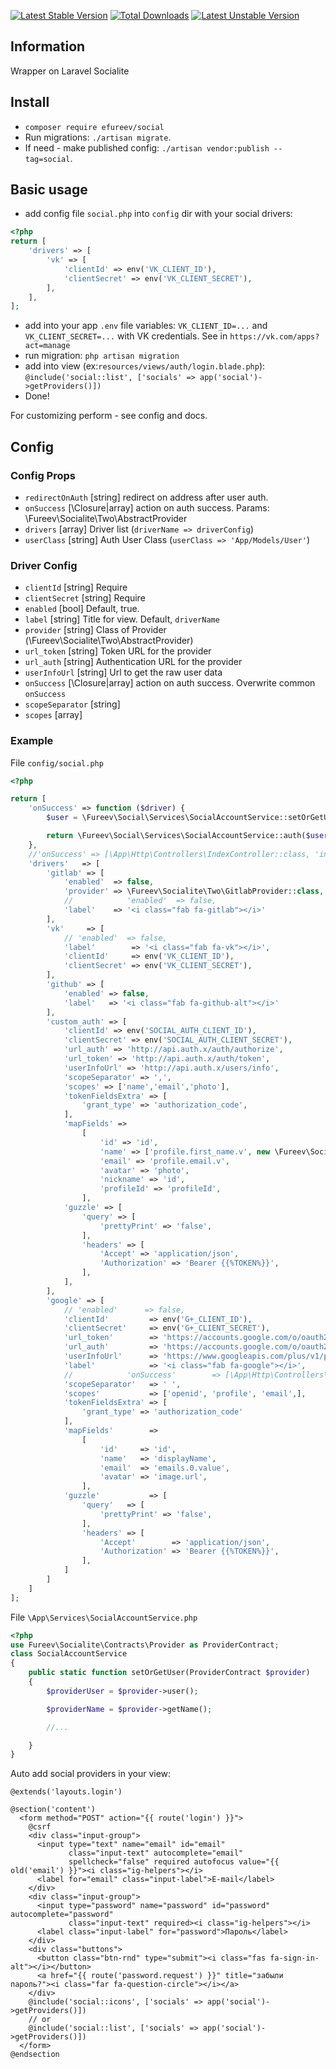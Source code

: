 [![Latest Stable Version](https://poser.pugx.org/efureev/social/v/stable)](https://packagist.org/packages/efureev/social)
[![Total Downloads](https://poser.pugx.org/efureev/social/downloads)](https://packagist.org/packages/efureev/social)
[![Latest Unstable Version](https://poser.pugx.org/efureev/social/v/unstable)](https://packagist.org/packages/efureev/social)

## Information
Wrapper on Laravel Socialite

## Install
- `composer require efureev/social`
- Run migrations: `./artisan migrate`.
- If need - make published config: `./artisan vendor:publish --tag=social`.

## Basic usage

- add config file `social.php` into `config` dir with your social drivers:
```php
<?php
return [
    'drivers' => [
        'vk' => [
            'clientId' => env('VK_CLIENT_ID'),
            'clientSecret' => env('VK_CLIENT_SECRET'),
        ],
    ],
];
```
- add into your app `.env` file variables: `VK_CLIENT_ID=...` and `VK_CLIENT_SECRET=...` with VK credentials. See in `https://vk.com/apps?act=manage`
- run migration: `php artisan migration`
- add into view (ex:`resources/views/auth/login.blade.php`): `@include('social::list', ['socials' => app('social')->getProviders()])`
- Done! 

For customizing perform - see config and docs.

## Config

### Config Props 
- `redirectOnAuth` [string] redirect on address after user auth.
- `onSuccess` [\Closure|array] action on auth success. Params: \Fureev\Socialite\Two\AbstractProvider
- `drivers` [array] Driver list (`driverName => driverConfig`)
- `userClass` [string] Auth User Class (`userClass => 'App/Models/User'`)

### Driver Config
- `clientId` [string] Require
- `clientSecret` [string] Require
- `enabled`  [bool] Default, true.
- `label` [string] Title for view. Default, `driverName`
- `provider` [string] Class of Provider (\Fureev\Socialite\Two\AbstractProvider)
- `url_token`  [string] Token URL for the provider
- `url_auth`   [string] Authentication URL for the provider
- `userInfoUrl`   [string] Url to get the raw user data
- `onSuccess` [\Closure|array] action on auth success. Overwrite common `onSuccess` 
- `scopeSeparator` [string]
- `scopes` [array]

### Example
File `config/social.php`
```php
<?php

return [
    'onSuccess' => function ($driver) {
        $user = \Fureev\Social\Services\SocialAccountService::setOrGetUser($driver);

        return \Fureev\Social\Services\SocialAccountService::auth($user);
    },
    //'onSuccess' => [\App\Http\Controllers\IndexController::class, 'index'],
    'drivers'   => [
        'gitlab' => [
            'enabled'  => false,
            'provider' => \Fureev\Socialite\Two\GitlabProvider::class,
            //            'enabled'  => false,
            'label'    => '<i class="fab fa-gitlab"></i>'
        ],
        'vk'     => [
            // 'enabled'  => false,
            'label'        => '<i class="fab fa-vk"></i>',
            'clientId'     => env('VK_CLIENT_ID'),
            'clientSecret' => env('VK_CLIENT_SECRET'),
        ],
        'github' => [
            'enabled' => false,
            'label'   => '<i class="fab fa-github-alt"></i>'
        ],
        'custom_auth' => [
            'clientId' => env('SOCIAL_AUTH_CLIENT_ID'),
            'clientSecret' => env('SOCIAL_AUTH_CLIENT_SECRET'),
            'url_auth' => 'http://api.auth.x/auth/authorize',
            'url_token' => 'http://api.auth.x/auth/token',
            'userInfoUrl' => 'http://api.auth.x/users/info',
            'scopeSeparator' => ',',
            'scopes' => ['name','email','photo'],
            'tokenFieldsExtra' => [
                'grant_type' => 'authorization_code',
            ],
            'mapFields' =>
                [
                    'id' => 'id',
                    'name' => ['profile.first_name.v', new \Fureev\Socialite\Separator, 'profile.last_name.v'],
                    'email' => 'profile.email.v',
                    'avatar' => 'photo',
                    'nickname' => 'id',
                    'profileId' => 'profileId',
                ],
            'guzzle' => [
                'query' => [
                    'prettyPrint' => 'false',
                ],
                'headers' => [
                    'Accept' => 'application/json',
                    'Authorization' => 'Bearer {{%TOKEN%}}',
                ],
            ],
        ],
        'google' => [
            // 'enabled'      => false,
            'clientId'         => env('G+_CLIENT_ID'),
            'clientSecret'     => env('G+_CLIENT_SECRET'),
            'url_token'        => 'https://accounts.google.com/o/oauth2/token',
            'url_auth'         => 'https://accounts.google.com/o/oauth2/auth',
            'userInfoUrl'      => 'https://www.googleapis.com/plus/v1/people/me?',
            'label'            => '<i class="fab fa-google"></i>',
            //            'onSuccess'        => [\App\Http\Controllers\HomeController::class, 'index'],
            'scopeSeparator'   => ' ',
            'scopes'           => ['openid', 'profile', 'email',],
            'tokenFieldsExtra' => [
                'grant_type' => 'authorization_code'
            ],
            'mapFields'        =>
                [
                    'id'     => 'id',
                    'name'   => 'displayName',
                    'email'  => 'emails.0.value',
                    'avatar' => 'image.url',
                ],
            'guzzle'           => [
                'query'   => [
                    'prettyPrint' => 'false',
                ],
                'headers' => [
                    'Accept'        => 'application/json',
                    'Authorization' => 'Bearer {{%TOKEN%}}',
                ],
            ]
        ]
    ]
];

```

File `\App\Services\SocialAccountService.php`
```php
<?php 
use Fureev\Socialite\Contracts\Provider as ProviderContract;
class SocialAccountService
{
    public static function setOrGetUser(ProviderContract $provider)
    {
        $providerUser = $provider->user();

        $providerName = $provider->getName();

        //...

    }
}
```
Auto add social providers in your view: 
```blade
@extends('layouts.login')

@section('content')
  <form method="POST" action="{{ route('login') }}">
    @csrf
    <div class="input-group">
      <input type="text" name="email" id="email"
             class="input-text" autocomplete="email"
             spellcheck="false" required autofocus value="{{ old('email') }}"><i class="ig-helpers"></i>
      <label for="email" class="input-label">E-mail</label>
    </div>
    <div class="input-group">
      <input type="password" name="password" id="password" autocomplete="password"
             class="input-text" required><i class="ig-helpers"></i>
      <label class="input-label" for="password">Пароль</label>
    </div>
    <div class="buttons">
      <button class="btn-rnd" type="submit"><i class="fas fa-sign-in-alt"></i></button>
      <a href="{{ route('password.request') }}" title="забыли пароль?"><i class="far fa-question-circle"></i></a>
    </div>
    @include('social::icons', ['socials' => app('social')->getProviders()])
    // or 
    @include('social::list', ['socials' => app('social')->getProviders()])
  </form>
@endsection
```
